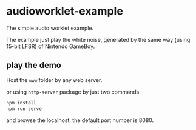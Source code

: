 # audioworklet-example

The simple audio worklet example.

The example just play the white noise, generated by the same way
(using 15-bit LFSR) of Nintendo GameBoy.


## play the demo

Host the `www` folder by any web server.

or using `http-server` package by just two commands:
```bash
npm install
npm run serve
```

and browse the localhost. the default port number is 8080.
